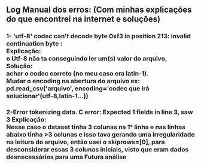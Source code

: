 <h2>
Log Manual dos erros: (Com minhas explicações do que encontrei na internet e soluções)
</h2>

<h3>
1- 'utf-8' codec can't decode byte 0xf3 in position 213: invalid continuation byte :
<br>
Explicação:<br> 
o Utf-8 não ta conseguindo ler um(s) valor do arquivo, 
<br>
Solução:<br>
achar o codec correto (no meu caso era latin-1).<br> 
Mudar o encoding na abertura do arquivo ex: pd.read_csv('arquivo', encoding='codec que irá solucionar'(utf-8,latin-1...))
</h3>

<h3>
2-Error tokenizing data. C error: Expected 1 fields in line 3, saw 3
Explicação:<br>
Nesse caso o dataset tinha 3 colunas na 1° linha e nas linhas abaixo tinha >3 colunas e isso tava gerando uma irregularidade na leitura do arquivo, então usei o skiprows=[0], para desconsiderar essas 3 colunas iniciais, visto que eram dados desnecessários para uma Futura análise
</h3>
